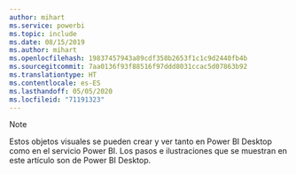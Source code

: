 ```yaml
---
author: mihart
ms.service: powerbi
ms.topic: include
ms.date: 08/15/2019
ms.author: mihart
ms.openlocfilehash: 19837457943a89cdf358b2653f1c1c9d2440fb4b
ms.sourcegitcommit: 7aa0136f93f88516f97ddd8031ccac5d07863b92
ms.translationtype: HT
ms.contentlocale: es-ES
ms.lasthandoff: 05/05/2020
ms.locfileid: "71191323"
---
```

>[!NOTE]
>Estos objetos visuales se pueden crear y ver tanto en Power BI Desktop como en el servicio Power BI. Los pasos e ilustraciones que se muestran en este artículo son de Power BI Desktop. 
